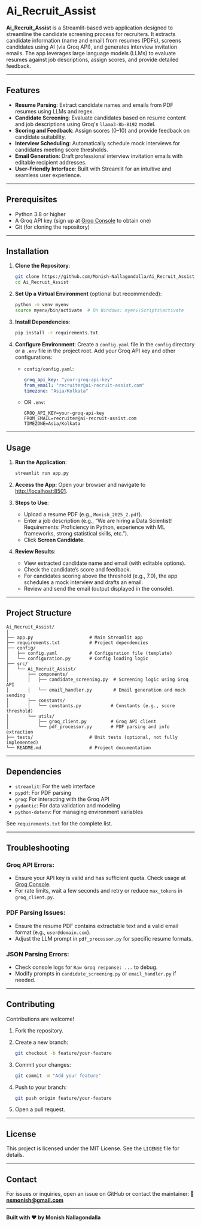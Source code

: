 # Ai_Recruit_Assist

**Ai_Recruit_Assist** is a Streamlit-based web application designed to streamline the candidate screening process for recruiters. It extracts candidate information (name and email) from resumes (PDFs), screens candidates using AI (via Groq API), and generates interview invitation emails. The app leverages large language models (LLMs) to evaluate resumes against job descriptions, assign scores, and provide detailed feedback.

---

## Features

- **Resume Parsing**: Extract candidate names and emails from PDF resumes using LLMs and regex.
- **Candidate Screening**: Evaluate candidates based on resume content and job descriptions using Groq's `llama3-8b-8192` model.
- **Scoring and Feedback**: Assign scores (0–10) and provide feedback on candidate suitability.
- **Interview Scheduling**: Automatically schedule mock interviews for candidates meeting score thresholds.
- **Email Generation**: Draft professional interview invitation emails with editable recipient addresses.
- **User-Friendly Interface**: Built with Streamlit for an intuitive and seamless user experience.

---

## Prerequisites

- Python 3.8 or higher  
- A Groq API key (sign up at [Groq Console](https://groq.io) to obtain one)  
- Git (for cloning the repository)  

---

## Installation

1. **Clone the Repository**:
   ```bash
   git clone https://github.com/Monish-Nallagondalla/Ai_Recruit_Assist.git
   cd Ai_Recruit_Assist

2. **Set Up a Virtual Environment** (optional but recommended):

   ```bash
   python -m venv myenv
   source myenv/bin/activate  # On Windows: myenv\Scripts\activate
   ```

3. **Install Dependencies**:

   ```bash
   pip install -r requirements.txt
   ```

4. **Configure Environment**:
   Create a `config.yaml` file in the `config` directory or a `.env` file in the project root. Add your Groq API key and other configurations:

   * `config/config.yaml`:

     ```yaml
     groq_api_key: "your-groq-api-key"
     from_email: "recruiter@ai-recruit-assist.com"
     timezone: "Asia/Kolkata"
     ```
   * OR `.env`:

     ```env
     GROQ_API_KEY=your-groq-api-key
     FROM_EMAIL=recruiter@ai-recruit-assist.com
     TIMEZONE=Asia/Kolkata
     ```

---

## Usage

1. **Run the Application**:

   ```bash
   streamlit run app.py
   ```

2. **Access the App**:
   Open your browser and navigate to [http://localhost:8501](http://localhost:8501).

3. **Steps to Use**:

   * Upload a resume PDF (e.g., `Monish_2025_2.pdf`).
   * Enter a job description (e.g., “We are hiring a Data Scientist! Requirements: Proficiency in Python, experience with ML frameworks, strong statistical skills, etc.”).
   * Click **Screen Candidate**.

4. **Review Results**:

   * View extracted candidate name and email (with editable options).
   * Check the candidate’s score and feedback.
   * For candidates scoring above the threshold (e.g., 7.0), the app schedules a mock interview and drafts an email.
   * Review and send the email (output displayed in the console).

---

## Project Structure

```
Ai_Recruit_Assist/
│
├── app.py                     # Main Streamlit app
├── requirements.txt           # Project dependencies
├── config/
│   ├── config.yaml            # Configuration file (template)
│   └── configuration.py       # Config loading logic
├── src/
│   └── Ai_Recruit_Assist/
│       ├── components/
│       │   ├── candidate_screening.py  # Screening logic using Groq API
│       │   └── email_handler.py        # Email generation and mock sending
│       ├── constants/
│       │   └── constants.py           # Constants (e.g., score threshold)
│       └── utils/
│           ├── groq_client.py         # Groq API client
│           └── pdf_processor.py       # PDF parsing and info extraction
├── tests/                     # Unit tests (optional, not fully implemented)
└── README.md                  # Project documentation
```

---

## Dependencies

* `streamlit`: For the web interface
* `pypdf`: For PDF parsing
* `groq`: For interacting with the Groq API
* `pydantic`: For data validation and modeling
* `python-dotenv`: For managing environment variables

See `requirements.txt` for the complete list.

---

## Troubleshooting

### Groq API Errors:

* Ensure your API key is valid and has sufficient quota. Check usage at [Groq Console](https://groq.io).
* For rate limits, wait a few seconds and retry or reduce `max_tokens` in `groq_client.py`.

### PDF Parsing Issues:

* Ensure the resume PDF contains extractable text and a valid email format (e.g., `user@domain.com`).
* Adjust the LLM prompt in `pdf_processor.py` for specific resume formats.

### JSON Parsing Errors:

* Check console logs for `Raw Groq response: ...` to debug.
* Modify prompts in `candidate_screening.py` or `email_handler.py` if needed.

---

## Contributing

Contributions are welcome!

1. Fork the repository.
2. Create a new branch:

   ```bash
   git checkout -b feature/your-feature
   ```
3. Commit your changes:

   ```bash
   git commit -m "Add your feature"
   ```
4. Push to your branch:

   ```bash
   git push origin feature/your-feature
   ```
5. Open a pull request.

---

## License

This project is licensed under the MIT License. See the `LICENSE` file for details.

---

## Contact

For issues or inquiries, open an issue on GitHub or contact the maintainer:
📧 **[nsmonish@gmail.com](mailto:nsmonish@gmail.com)**

---

**Built with ❤️ by Monish Nallagondalla**
